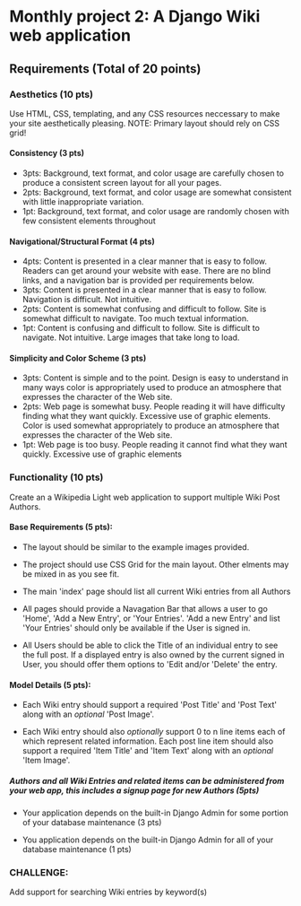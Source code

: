 # Monthly project 2: A Django Wiki web application

## Requirements (Total of 20 points)

### Aesthetics (10 pts)
Use HTML, CSS, templating, and any CSS resources neccessary to make your site aesthetically pleasing. NOTE: Primary layout should rely on CSS grid!

#### Consistency (3 pts)
- 3pts: Background, text format, and color usage are carefully chosen to produce a consistent screen layout for all your pages.
- 2pts: Background, text format, and color usage are somewhat consistent with little inappropriate variation.
- 1pt: Background, text format, and color usage are randomly chosen with few consistent elements throughout

#### Navigational/Structural Format (4 pts)
- 4pts: Content is presented in a clear manner that is easy to follow. Readers can get around your website with ease. There are no blind links, and a navigation bar is provided per requirements below.
- 3pts: Content is presented in a clear manner that is easy to follow. Navigation is difficult. Not intuitive.
- 2pts: Content is somewhat confusing and difficult to follow. Site is somewhat difficult to navigate. Too much textual information.
- 1pt: Content is confusing and difficult to follow. Site is difficult to navigate. Not intuitive. Large images that take long to load.

#### Simplicity and Color Scheme (3 pts)
- 3pts: Content is simple and to the point. Design is easy to understand in many ways color is appropriately used to produce an atmosphere that expresses the character of the Web site. 
- 2pts: Web page is somewhat busy. People reading it will have difficulty finding what they want quickly. Excessive use of graphic elements. Color is used somewhat appropriately to produce an atmosphere that expresses the character of the Web site.
- 1pt: Web page is too busy. People reading it cannot find what they want quickly. Excessive use of graphic elements

### Functionality (10 pts)
Create an a Wikipedia Light web application to support multiple Wiki Post Authors.

#### Base Requirements (5 pts):

* The layout should be similar to the example images provided.

* The project should use CSS Grid for the main layout. Other elments may be mixed in as you see fit. 

* The main 'index' page should list all current Wiki entries from all Authors

* All pages should provide a Navagation Bar that allows a user to go 'Home', 'Add a New Entry', or 'Your Entries'. 'Add a new Entry' and list 'Your Entries' should only be available if the User is signed in.

* All Users should be able to click the Title of an individual entry to see the full post. If a displayed entry is also owned by the current signed in User, you should offer them options to 'Edit and/or 'Delete' the entry.

#### Model Details (5 pts):
* Each Wiki entry should support a required 'Post Title' and 'Post Text' along with an *optional* 'Post Image'.

* Each Wiki entry should also *optionally* support 0 to n line items each of which represent related information. Each post line item should also support a required 'Item Title' and 'Item Text' along with an *optional* 'Item Image'.

##### Authors and all Wiki Entries and related items can be administered from your web app, this includes a signup page for new Authors (5pts)

* Your application depends on the built-in Django Admin for some portion of your database maintenance (3 pts)

* You application depends on the built-in Django Admin for all  of your database maintenance (1 pts)

### CHALLENGE:
Add support for searching Wiki entries by keyword(s)





